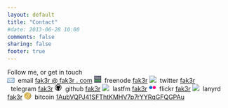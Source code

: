 ```yaml
---
layout: default
title: "Contact"
#date: 2013-06-28 10:00
comments: false
sharing: false
footer: true
---
```

Follow me, or get in touch<br />
<img src="/assets/contact/email.jpg" border="0">&nbsp;&nbsp;email <a href="http://fak3r.com">fak3r @ fak3r . com</a>
<img src="/assets/contact/freenode.png" border="0" height="16" width="16">&nbsp;&nbsp;freenode <a href="https://www.freenode.net/">fak3r</a>
<img src="/assets/contact/twitter.bmp" border="0">&nbsp;&nbsp;twitter <a href="https://twitter.com/fak3r" alt="Twitter" title="Twitter">fak3r</a>
<img src="/assets/contact/telegram.bmp" border="0" height="16" width="16">&nbsp;&nbsp;telegram <a href="https://telegram.me/fak3r" alt="telegram" title="telegram">fak3r</a>
<img src="/assets/contact/github.png" border="0">&nbsp;&nbsp;github <a href="https://github.com/philcryer/" alt="github" title="github">fak3r</a>
<img src="/assets/contact/lastfm.bmp" border="0">&nbsp;&nbsp;lastfm <a href="http://www.last.fm/user/fak3r" alt="LastFM" title="LastFM">fak3r</a>
<img src="/assets/contact/flickr.png" border="0">&nbsp;&nbsp;flickr <a href="https://secure.flickr.com/photos/fak3r/sets/" alt="Flickr" title="Flickr">fak3r</a>
<img src="/assets/contact/lanyrd.bmp" border="0">&nbsp;&nbsp;lanyrd <a href="https://lanyrd.com/profile/fak3r/" alt="Lanyrd" title="Lanyrd">fak3r</a>
<img src="/assets/contact/bitcoin.png" border="0">&nbsp;&nbsp;bitcoin <a href="https://blockchain.info/address/1AubVQPJ41SFThtKMHV7p7rYYRqGFQGPAu">1AubVQPJ41SFThtKMHV7p7rYYRqGFQGPAu</a>
<!--<p><img src="/assets/contact/jabber.png" border="0">&nbsp;&nbsp;jabber <a href="http://fak3r.com">fak3r@jabber.ccc.de</a></p>-->
